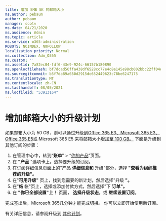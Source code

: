 ```yaml
---
title: 增加 SMB SK 的邮箱大小
ms.author: pebaum
author: pebaum
manager: scotv
ms.date: 04/21/2020
ms.audience: Admin
ms.topic: article
ms.service: o365-administration
ROBOTS: NOINDEX, NOFOLLOW
localization_priority: Normal
ms.collection: Adm_O365
ms.custom: ''
ms.assetid: 7a82ec04-fdf6-43e9-924c-66157b180890
ms.openlocfilehash: bf7dcad56ffa438df6528cc77e4c8e145e98cb002bbc22ff04d8f08dc7d37232
ms.sourcegitcommit: b5f7da89a650d2915dc652449623c78be6247175
ms.translationtype: MT
ms.contentlocale: zh-CN
ms.lasthandoff: 08/05/2021
ms.locfileid: "53913164"
---
```

# <a name="upgrade-plans-to-increase-mailbox-size"></a>增加邮箱大小的升级计划

如果邮箱大小为 50 GB，则可以通过升级到[Office 365 E3、Microsoft 365 E3、Office 365 E5](https://www.microsoft.com/microsoft-365/enterprise/office-365-e3?rtc=1&activetab=pivot:overviewtab)或 Microsoft 365 E5 来将邮箱大小[](https://www.microsoft.com/microsoft-365/enterprise/e3?activetab=pivot%3aoverviewtab)[增加至 100 GB。](https://www.microsoft.com/microsoft-365/enterprise/e5?activetab=pivot%3aoverviewtab) [](https://www.microsoft.com/microsoft-365/enterprise/office-365-e5?rtc=1&activetab=pivot%3aoverviewtab) 下面是升级到其他订阅的步骤：
  
1. 在管理中心中，转到“**账单**” > “[你的产品](https://go.microsoft.com/fwlink/p/?linkid=842054)”页面。
2. 在 **"产品** "选项卡上，选择要升级的订阅。
3. 在订阅详细信息页面上的"产品 **详细信息和** 升级"部分，选择 **"查看为组织推荐的升级"。**
4. 在"**可用升级"** 页上，找到您需要的新计划，然后选择"升级 **"。**
5. 在"**结** 帐"页上，选择或添加付款方式，然后选择"下 **订单"。**
6. 在 **"你已全部设置"上！** 页面， **选择升级状态**，或 **继续设置订阅**。

完成签出后，Microsoft 365几分钟才能完成切换。 你可以立即开始使用新订阅。

有关详细信息，请参阅升级到 [其他计划](https://docs.microsoft.com/microsoft-365/commerce/subscriptions/upgrade-to-different-plan)。